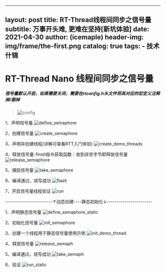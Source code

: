 <!--
 * @Author: your name
 * @Date: 2021-07-12 01:28:30
 * @LastEditTime: 2021-07-14 01:14:29
 * @LastEditors: Please set LastEditors
 * @Description: In User Settings Edit
 * @FilePath: \git45016683.github.io\_posts\2021-4-30-RT-Thread线程间同步之信号量.md
-->
---
layout:     post
title:      RT-Thread线程间同步之信号量
subtitle:   万事开头难, 更难在坚持[新坑体验]
date:       2021-04-30
author:     (icemaple)
header-img: img/frame/the-first.png
catalog:   true
tags:
    - 技术什锦
---
# RT-Thread Nano 线程间同步之信号量
##### 信号量默认开启，如果需要关闭，需要在rtconfig.h头文件将其对应的宏定义注释掉/删掉
> ![config](/img/frame/rt-thread/chapter3-thread-sync/semaphore/RTT-3-sema-0-config-rt_using_semaphore.png)  

1、声明信号量
![define_semaphore](/img/frame/rt-thread/chapter3-thread-sync/semaphore/RTT-3-sema-1-define_semaphore.png)  

2、创建信号量
![create_semaphore](/img/frame/rt-thread/chapter3-thread-sync/semaphore/RTT-3-sema-2-create_semaphore.png)  

3、声明并创建线程(详解可查看RTT入门体验)
![create_demo_threads](/img/frame/rt-thread/chapter3-thread-sync/semaphore/RTT-3-sema-3-create-demo-thread.png)  

4、释放信号量-finsh指令获取函数：收到非空字节即释放信号量
![release_semaphore](/img/frame/rt-thread/chapter3-thread-sync/semaphore/RTT-3-sema-4-release-semaphore.png)  

5、捕捉信号量
![take_semaphore](/img/frame/rt-thread/chapter3-thread-sync/semaphore/RTT-3-sema-4-release-semaphore.png)  

6、编译通过，烧写成功
![flash](/img/frame/rt-thread/chapter3-thread-sync/semaphore/RTT-3-sema-6-build-pass.png)  

7、开启信号量线程验证
![run](/img/frame/rt-thread/chapter3-thread-sync/semaphore/RTT-3-sema-7-run.png)  

------------------------↑动态创建----静态初始化↓-----------------------  


1、声明静态信号量
![define_semaphore_static](/img/frame/rt-thread/chapter3-thread-sync/semaphore/RTT-3-sema-1-define_semaphore-static.png)  

2、初始化信号量
![init_semaphore](/img/frame/rt-thread/chapter3-thread-sync/semaphore/RTT-3-sema-2-init_semaphore-static.png)  

3、创建一个线程用于静态信号量使用示例
![init_demo_thread](/img/frame/rt-thread/chapter3-thread-sync/semaphore/RTT-3-sema-3-create-demo-thread-static.png)  

4、释放信号量
![release_semaph](/img/frame/rt-thread/chapter3-thread-sync/semaphore/RTT-3-sema-4-take-semaphore-static.png)  

5、编译通过，烧写成功
![take_semaph](/img/frame/rt-thread/chapter3-thread-sync/semaphore/RTT-3-sema-5-build-pass-static.png)  

6、验证
![run_static](/img/frame/rt-thread/chapter3-thread-sync/semaphore/RTT-3-sema-6-run-static.png)  

<!-- ![404](/img/frame/404-bg.jpg) -->

